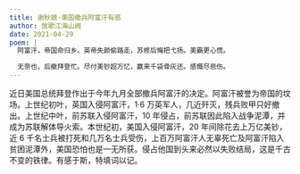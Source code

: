 ```yaml
---
title: 谢秋娘·美国撤兵阿富汗有感
author: 放歌江海山阙
date: 2021-04-29
poem: |
  阿富汗，帝国命归乡。英帝失颜偷路走，苏修后悔把弋扬。美霸更心慌。

  无奈也，后撤拜登忙。尽付美钞超万忆，赢来千袋骨灰还。感慨尽悲伤。
---
```


近日美国总统拜登作出于今年九月全部撤兵阿富汗的决定。阿富汗被誉为帝国的坟场。上世纪初叶，英国入侵阿富汗，1·6 万英军人，几近歼灭，残兵败甲只好撤出。上世纪中叶，前苏联入侵阿富汗，10 年侵占，前苏联因此陷入战争泥潭，并成为苏联解体导火索。本世纪初，美国入侵阿富汗，20 年间除花去上万亿美钞，近 6 千名士兵被打死和几万名士兵受伤，上百万阿富汗人无辜死亡及阿富汗陷入贫困泥潭外，美国恐怕也是一无所获。侵占他国到头来必然以失败结局，这是千古不变的铁律。有感于斯，特填词以记。
